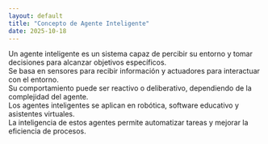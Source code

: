 ```yaml
---
layout: default
title: "Concepto de Agente Inteligente"
date: 2025-10-18
---
```


Un agente inteligente es un sistema capaz de percibir su entorno y tomar decisiones para alcanzar objetivos específicos.  
Se basa en sensores para recibir información y actuadores para interactuar con el entorno.  
Su comportamiento puede ser reactivo o deliberativo, dependiendo de la complejidad del agente.  
Los agentes inteligentes se aplican en robótica, software educativo y asistentes virtuales.  
La inteligencia de estos agentes permite automatizar tareas y mejorar la eficiencia de procesos.
